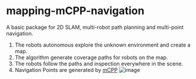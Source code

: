 # mapping-mCPP-navigation
A basic package for 2D SLAM, multi-robot path planning and multi-point navigation. 
1. The robots autonomous explore the unknown environment and create a map.
2. The algorithm generate coverage paths for robots on the map.
3. The robots follow the paths and inspection everywhere in the scene.
4. Navigation Points are generated by [mCPP](https://github.com/jimazeyu/DARP_for_Real_Gridmap/tree/main)
![image](https://github.com/jimazeyu/mapping-mCPP-navigation/assets/69748976/c51c564e-1bb4-49a6-85c4-d9b4af64b120)
